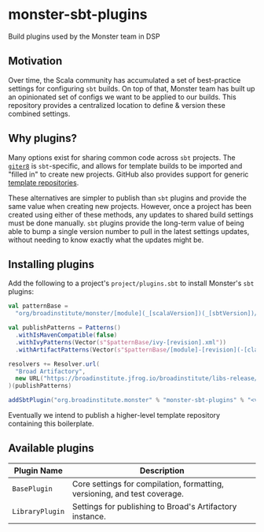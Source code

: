 # monster-sbt-plugins
Build plugins used by the Monster team in DSP

## Motivation
Over time, the Scala community has accumulated a set of best-practice settings
for configuring `sbt` builds. On top of that, Monster team has built up an
opinionated set of configs we want to be applied to our builds. This repository
provides a centralized location to define & version these combined settings.

## Why plugins?
Many options exist for sharing common code across `sbt` projects. The
[`giter8`](http://www.foundweekends.org/giter8/) is `sbt`-specific, and allows
for template builds to be imported and "filled in" to create new projects.
GitHub also provides support for generic
[template repositories](https://github.blog/2019-06-06-generate-new-repositories-with-repository-templates/).


These alternatives are simpler to publish than `sbt` plugins and provide
the same value when creating new projects. However, once a project has been
created using either of these methods, any updates to shared build settings
must be done manually. `sbt` plugins provide the long-term value of being able
to bump a single version number to pull in the latest settings updates, without
needing to know exactly what the updates might be.

## Installing plugins
Add the following to a project's `project/plugins.sbt` to install Monster's `sbt` plugins:
```sbt
val patternBase =
  "org/broadinstitute/monster/[module](_[scalaVersion])(_[sbtVersion])/[revision]"

val publishPatterns = Patterns()
  .withIsMavenCompatible(false)
  .withIvyPatterns(Vector(s"$patternBase/ivy-[revision].xml"))
  .withArtifactPatterns(Vector(s"$patternBase/[module]-[revision](-[classifier]).[ext]"))

resolvers += Resolver.url(
  "Broad Artifactory",
  new URL("https://broadinstitute.jfrog.io/broadinstitute/libs-release/")
)(publishPatterns)

addSbtPlugin("org.broadinstitute.monster" % "monster-sbt-plugins" % "<version>")
```

Eventually we intend to publish a higher-level template repository containing this boilerplate.

## Available plugins
| Plugin Name | Description |
| ----------- | ----------- |
| `BasePlugin` | Core settings for compilation, formatting, versioning, and test coverage. |
| `LibraryPlugin` | Settings for publishing to Broad's Artifactory instance. |
